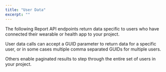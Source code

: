 ```yaml
---
title: "User Data"
excerpt: ""
---
```

The following Report API endpoints return data specific to users who have connected their wearable or health app to your project. 

User data calls can accept a GUID parameter to return data for a specific user, or in some cases multiple comma separated GUIDs for multiple users.

Others enable paginated results to step through the entire set of users in your project.